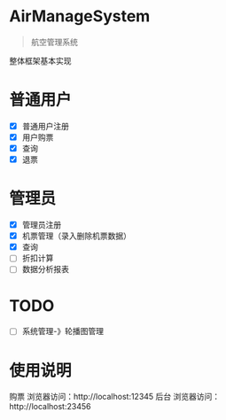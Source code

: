 # AirManageSystem
> 航空管理系统

整体框架基本实现

# 普通用户

- [x] 普通用户注册
- [x] 用户购票
- [x] 查询
- [x] 退票

# 管理员

- [x] 管理员注册
- [x] 机票管理（录入删除机票数据）
- [x] 查询
- [ ] 折扣计算
- [ ] 数据分析报表

# TODO

- [ ] 系统管理-》轮播图管理

# 使用说明
购票
    浏览器访问：http://localhost:12345
后台
    浏览器访问：http://localhost:23456